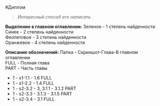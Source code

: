 #Диплом

> *Интересный способ его написать*

**Выделение в главном оглавлении:**
Зеленое - 1 степень найденности<br>
Синее - 2 степень найденности<br>
Феолетовое - 3 степень найденности<br>
Оранжевое - 4 степень найденности

**Описание обозначений:**
Папка - Скриншот-Глава-В главном оглавлении<br>
FULL - Полная глава<br>
PART - Часть главы

* 1 - s1-1.1 - 1.6 FULL
* 1 - s1-2.2 - 1.4 FULL
* 1 - s2-3.2 - 3, 3.1.1 - 3.1.2 PART
* 1 - s2-3.3 - 3.1.3 - 3.1.5 PART
* 1 - s2-3.4 - 3.1 FULL